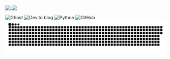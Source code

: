 <a href="#">
  <img height=150 align="center" src="https://my-stats-43gk.vercel.app/api?username=Gabrielb04&show_icons=true&theme=radical&hide=contribs,issues&show=discussions_answered&rank_icon=github&include_all_commits=true&card_width=150" />
</a>
<a href="#">
  <img height=150 align="center" src="https://my-stats-43gk.vercel.app/api/top-langs/?username=Gabrielb04&hide=html,scss,css&langs_count=8&layout=compact&theme=radical&card_width=150" />
</a>
</p>



![Ghost](https://img.shields.io/badge/ghost-000?style=for-the-badge&logo=ghost&logoColor=%23F7DF1E)
![Dev.to blog](https://img.shields.io/badge/dev.to-0A0A0A?style=for-the-badge&logo=dev.to&logoColor=white)
 ![Python](https://img.shields.io/badge/python-3670A0?style=for-the-badge&logo=python&logoColor=ffdd54)
 ![GitHub](https://img.shields.io/badge/github-%23121011.svg?style=for-the-badge&logo=github&logoColor=white)
<a href=#><img src="contributions.svg"></a>
<p align="center">
</p>



<!--
**Gabrielb04/Gabrielb04** is a ✨ _special_ ✨ repository because its `README.md` (this file) appears on your GitHub profile.

Here are some ideas to get you started:

- 🔭 I’m currently working on ...
- 🌱 I’m currently learning ...
- 👯 I’m looking to collaborate on ...
- 🤔 I’m looking for help with ...
- 💬 Ask me about ...
- 📫 How to reach me: ...
- 😄 Pronouns: ...
- ⚡ Fun fact: ...
-->
